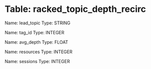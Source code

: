 Table: racked_topic_depth_recirc
================================

Name: lead_topic
Type: STRING

Name: tag_id
Type: INTEGER

Name: avg_depth
Type: FLOAT

Name: resources
Type: INTEGER

Name: sessions
Type: INTEGER

